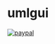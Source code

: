 # umlgui

[![paypal](https://www.paypalobjects.com/en_US/i/btn/btn_donateCC_LG.gif)](https://www.paypal.com/paypalme/disobediencesudan)
